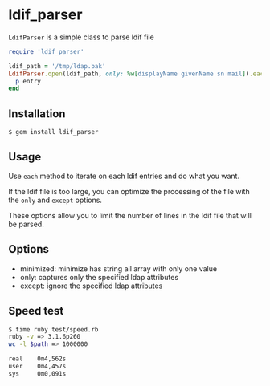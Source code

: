 # ldif_parser
`LdifParser` is a simple class to parse ldif file

```ruby
require 'ldif_parser'

ldif_path = '/tmp/ldap.bak'
LdifParser.open(ldif_path, only: %w[displayName givenName sn mail]).each do |entry|
  p entry
end
```

## Installation

```console
$ gem install ldif_parser
```

## Usage

Use `each` method to iterate on each ldif entries and do what you want.

If the ldif file is too large, you can optimize the processing of the file with the `only` and `except` options.

These options allow you to limit the number of lines in the ldif file that will be parsed.

## Options

- minimized: minimize has string all array with only one value
- only: captures only the specified ldap attributes
- except: ignore the specified ldap attributes

## Speed test

````bash
$ time ruby test/speed.rb 
ruby -v => 3.1.6p260
wc -l $path => 1000000

real    0m4,562s
user    0m4,457s
sys     0m0,091s
````